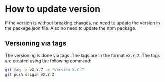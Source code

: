 # How to update version

If the version is without breaking changes, no need to update the version in the package.json file. Also no need to update the npm package.

## Versioning via tags

The versioning is done via tags. The tags are in the format `vX.Y.Z`. The tags are created using the following command:

```bash
git tag -a vX.Y.Z -m "Version X.Y.Z"
git push origin vX.Y.Z
```

